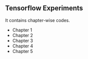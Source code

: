 ## Tensorflow Experiments

It contains chapter-wise codes. 

- Chapter 1
- Chapter 2
- Chapter 3
- Chapter 4
- Chapter 5

